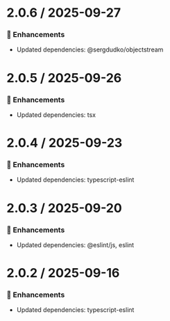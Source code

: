 # 2.0.6 / 2025-09-27

### :tada: Enhancements
- Updated dependencies: @sergdudko/objectstream

# 2.0.5 / 2025-09-26

### :tada: Enhancements
- Updated dependencies: tsx

# 2.0.4 / 2025-09-23

### :tada: Enhancements
- Updated dependencies: typescript-eslint

# 2.0.3 / 2025-09-20

### :tada: Enhancements
- Updated dependencies: @eslint/js, eslint

# 2.0.2 / 2025-09-16

### :tada: Enhancements
- Updated dependencies: typescript-eslint

